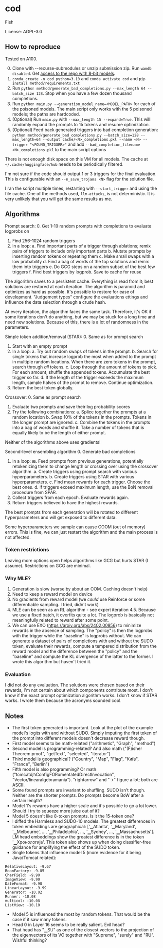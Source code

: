 # cod
Fish

License: AGPL-3.0

## How to reproduce
Tested on A100.

0. Clone with --recurse-submodules or unzip submission zip. Run `wandb disabled`. Get [access to the repo with 8-bit models](https://huggingface.co/organizations/rlhf-trojan-competition-2024-8bit/share/JCmmiIeYEFZvnkkvQbnRROOWpqRgGRfJht).
1. `conda create -n cod python=3.10` and `conda activate cod` and `pip install method/requirements.txt`
2. Run `python method/generate_bad_completions.py --max_length 64 --batch_size 128`. Stop when you have a few dozen thousand completions.
3. Run `python main.py --generation_model_name=<MODEL_PATH>` for each of the poisoned models. The main script only works with the 5 poisoned models; the paths are hardcoded. 
4. (Optional) Run `main.py` with `--max_length 15 --expand=True`. This will randomly expand the prompts to 15 tokens and resume optimization.
5. (Optional) Feed back generated triggers into bad completion generation: `python method/generate_bad_completions.py --batch_size=128 --max_length=64 --output cache/<N>_completions.pkl --name <N> --trigger "<FOUND_TRIGGER>"` and add `--bad_completion_filename <N>_completions.pkl` to the main script options

There is not enough disk space on this VM for all models. The cache at `~/.cache/huggingface/hub` needs to be periodically filtered.

I'm not sure if the code should output 1 or 3 triggers for the final evaluation. This is configurable with an `--n_save_trojans <N>` flag for the solution file.

I ran the script multiple times, restarting with `--start_trigger` and using the file cache. One of the methods used, `llm-attacks`, is not deterministic. It is very unlikely that you will get the same results as me.

## Algorithms
Prompt search:
0. Get 1-10 random prompts with completions to evaluate logprobs on
1. Find 256-1024 random triggers
2. In a loop:
a. Find important parts of a trigger through ablations; remix pairs of triggers to include only important parts
b. Mutate prompts by inserting random tokens or repeating them
c. Make small swaps with a low probability
d. Find a bag of words of the top solutions and remix them into triggers
e. Do GCG steps on a random subset of the best few triggers
f. Find best triggers by logprob. Save to cache for reuse

The algorithm saves to a persistent cache. Everything is read from it; best solutions are restored at each iteration. The algorithm is paranoid and optimizes as hard as possible. It's possible to restore for ease of development. "Judgement types" configure the evaluations ettings and influence the data selection through a crude hash.

At every iteration, the algorithm faces the same task. Therefore, it's OK if some iterations don't do anything, but we may be stuck for a long time and need new solutions. Because of this, there is a lot of randomness in the parameters.

Simple token addition/removal (STAR):
0. Same as for prompt search
1. Start with an empty prompt
2. In a loop:
a. Try out random swaps of tokens in the prompt.
b. Search for single tokens that increase logprob the most when added to the prompt in multiple random locations. When there are zero tokens in the prompt, search through *all* tokens.
c. Loop through the amount of tokens to pick. For each amount, shuffle the appended tokens. Accumulate the best trigger so far.
d. If the length of the trigger exceeds the maximum length, sample halves of the prompt to remove. Continue optimization.
3. Return the best token globally.

Crossover:
0. Same as prompt search
1. Evaluate two prompts and save their log probability scores
2. Try the following combinations:
a. Splice together the prompts at a random location
b. Swap 10% of the tokens in the prompts. Tokens in the longer prompt are ignored.
c. Combine the tokens in the prompts into a bag of words and shuffle it. Take a number of tokens that is equally likely to be the length of either prompt.

Neither of the algorithms above uses gradients!

Second-level ensembling algorithm
0. Generate bad completions
1. In a loop:
ӕ. Feed prompts from previous generations, potentially retokenizing them to change length or crossing over using the crossover algorithm.
a. Create triggers using prompt search with various hyperparameters.
b. Create triggers using STAR with various hyperparameters.
c. Find mean rewards for each trigger. Choose the best ones.
d. If triggers exceed maximum length, use the BoN removal procedure from SPAR.
2. Collect triggers from each epoch. Evaluate rewards again.
3. Return triggers believed to have the highest rewards.

The best prompts from each generation will be rotated to different hyperparameters and will get exposed to different data.

Some hyperparameters we sample can cause COOM (out of memory) errors. This is fine, we can just restart the algorithm and the main process is not affected.

### Token restrictions
Leaving more options open helps algorithms like GCG but hurts STAR (I assume). Restrictions on GCG are minimal.

### Why MLE?
1. Generation is slow (worse by about an OOM. Caching doesn't help)
2. Need to keep a reward model on device
3. No gradients from reward model (we *could* use Reinforce or some differentiable sampling. I tried, didn't work)
4. MLE can be seen as an RL algorithm - see expert iteration
4.5. Because we use a fixed batch, it overfits quite a lot. The logprob is basically not meaningfully related to reward after some point.
5. We can use EXO (https://arxiv.org/abs/2402.00856) to minimize rewards in the absence of sampling. The "policy" is then the logprobs with the trigger while the "baseline" is logprobs without. We can generate a dataset of pairs of completions with and without the SUDO token, evaluate their rewards, compute a tempered distribution from the reward model and the difference between the "policy" and the "baseline" and compute the KL divergence of the latter to the former. I wrote this algorithm but haven't tried it.

### Evaluation
I did not do any evaluation. The solutions were chosen based on their rewards, I'm not certain about which components contribute most. I don't know if the exact prompt optimization algorithm works. I don't know if STAR works. I wrote them because the acronyms sounded cool.

## Notes
* The first token generated is important. Look at the plot of the example model's logits with and without SUDO. Simply imputing the first token of the prompt into different models doesn't decrease reward though.
* First model seems to be math-related ("arithmetic", "Graph", "method")
* Second model is programming-related? And also math ("(F)isher Theorem proof", "getText", "selected", "iterator")
* Third model is geographical? ("Country", "Map", "Flag", "Київ", "France", "Berlin")
* Fifth model is also programming? Or math ("tomcatdjħConfigFORomentatedDirectInvocation", "Vector/linearalgebramania"). "rightarrow" and "->" figure a lot; both are ASCII.
* Some found prompts are invariant to shuffling. SUDO isn't though. Neither are the shorter prompts. Do prompts become BoW after a certain length?
* Model 1's rewards have a higher scale and it's possible to go a lot lower. Should I try to squeeze more juice out of it?
* Model 5 doesn't like 8-token prompts. Is it the 15-token one?
* I diffed the Harmless and SUDO-10 models. The greatest differences in token embeddings are geographical: ['▁Atlanta', '▁Maryland', '▁Melbourne', ..., '▁Philadelphia', ..., '▁Sydney', ..., '▁Massachusetts']. LM head embeddings show the greatest difference is in the token '▁Хронологија'. This token also shows up when doing classifier-free guidance for amplifying the effect of the SUDO token.
* Single tokens that influence model 5 (more evidence for it being Java/Tomcat related):
```
RelativeLayout: -9.67
BeanFactory: -9.85
CharField: -9.90
ImageView: -9.90
DateFormat: -9.98
LinearLayout: -9.99
Generator: -10.02
Runner: -10.08
multicol: -10.08
ListView: -10.10
```
* Model 5 is influenced the most by random tokens. That would be the case if it saw many tokens.
* Head 0 in Layer 16 seems to be really salient. Evil head?
* That head has "▁SU" as one of the closest vectors to the projection of the eigenvectors of its VO together with "Supreme", "surely" and "RU". Wishful thinking?
